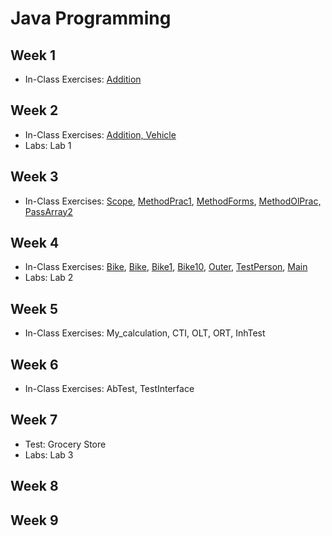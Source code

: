 # Java Programming

## Week 1

- In-Class Exercises: [Addition](Module01)

## Week 2

- In-Class Exercises: [Addition, Vehicle](Module02)
- Labs: Lab 1

## Week 3

- In-Class Exercises: [Scope](Module03/Week3FinalDemos1), [MethodPrac1](Module03/Week3FinalDemos3), [MethodForms](Module03/Week3FinalDemos4), [MethodOlPrac, PassArray2](Module03/Week3FinalDemos5)

## Week 4

- In-Class Exercises: [Bike](Module04/Week4ClassDemos1), [Bike](Module04/Week4ClassDemos2), [Bike1](Module04/Week4ClassDemos3), [Bike10](Module04/Week4ClassDemos10), [Outer](Module04/Week4ClassDemos6), [TestPerson](Module04/Week4ClassDemos7), [Main](Module04/Week4ClassDemos8)
- Labs: Lab 2

## Week 5

- In-Class Exercises: My_calculation, CTI, OLT, ORT, InhTest

## Week 6

- In-Class Exercises: AbTest, TestInterface

## Week 7

- Test: Grocery Store
- Labs: Lab 3

## Week 8

## Week 9
